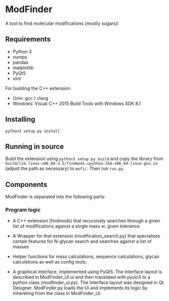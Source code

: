 # ModFinder

A tool to find molecular modifications (mostly sugars)!

## Requirements

* Python 3
* numpy
* pandas
* matplotlib
* PyQt5
* xlrd

For building the C++ extension:

* Unix: gcc / clang
* Windows: Visual C++ 2015 Build Tools with Windows SDK 8.1

## Installing

    python3 setup.py install

## Running in source

Build the extension using `python3 setup.py build` and copy the library from
`build/lib.linux-x86_64-3.5/findmods.cpython-35m-x86_64-linux-gnu.so` (adjust
the path as necessary) to `mofi/`. Then run `run.py`. 

## Components

ModFinder is separated into the following parts:

### Program logic

* A C++ extension (findmods) that recursively searches through a 
  given list of modifications against a single mass w. given tolerance
    
* A Wrapper for that extension (modification_search.py) that specializes
  certain features for N-glycan search and searches against a list of masses

* Helper functions for mass calculations, sequence calculations, glycan
  calculations as well as config tools.

* A graphical interface, implemented using PyQt5. The Interface layout is 
  described in ModFinder_UI.ui and then translated with pyuic5 to a 
  python class (modfinder_ui.py). The Interface layout was designed in 
  Qt Designer. ModFinder.py loads the UI and implements its logic by inhereting
  from the class in ModFinder_UI.
